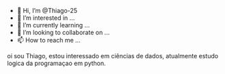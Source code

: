 - 👋 Hi, I’m @Thiago-25
- 👀 I’m interested in ...
- 🌱 I’m currently learning ...
- 💞️ I’m looking to collaborate on ...
- 📫 How to reach me ...

<!---
Thiago-25/Thiago-25 is a ✨ special ✨ repository because its `README.md` (this file) appears on your GitHub profile.
You can click the Preview link to take a look at your changes.
--->
oi  sou Thiago, estou interessado em ciências de dados, atualmente estudo logica da programaçao em python.
